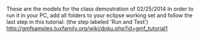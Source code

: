 These are the models for the class demostration of 02/25/2014
In order to run it in your PC, add all folders to your eclipse
working set and follow the last step in this tutorial:
(the step labeled 'Run and Test')
http://gmfsamples.tuxfamily.org/wiki/doku.php?id=gmf_tutorial1
